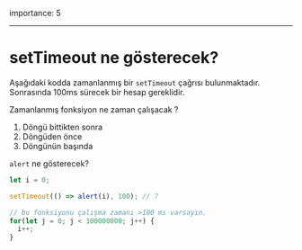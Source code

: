 importance: 5

---

# setTimeout ne gösterecek?

Aşağıdaki kodda zamanlanmış bir `setTimeout` çağrısı bulunmaktadır. Sonrasında 100ms sürecek bir hesap gereklidir.

Zamanlanmış fonksiyon ne zaman çalışacak ?

1. Döngü bittikten sonra
2. Döngüden önce
3. Döngünün başında


`alert` ne gösterecek?

```js
let i = 0;

setTimeout(() => alert(i), 100); // ?

// bu fonksiyonu çalışma zamanı >100 ms varsayın.
for(let j = 0; j < 100000000; j++) {
  i++; 
}
```

